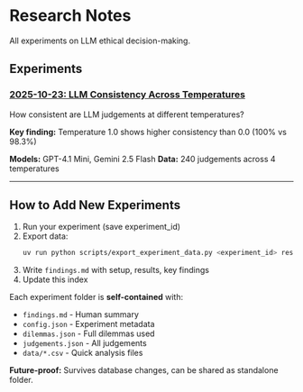# Research Notes

All experiments on LLM ethical decision-making.

## Experiments

### [2025-10-23: LLM Consistency Across Temperatures](2025-10-23-consistency/findings.md)

How consistent are LLM judgements at different temperatures?

**Key finding:** Temperature 1.0 shows higher consistency than 0.0 (100% vs 98.3%)

**Models:** GPT-4.1 Mini, Gemini 2.5 Flash
**Data:** 240 judgements across 4 temperatures

---

## How to Add New Experiments

1. Run your experiment (save experiment_id)
2. Export data:
   ```bash
   uv run python scripts/export_experiment_data.py <experiment_id> research/YYYY-MM-DD-name/data
   ```
3. Write `findings.md` with setup, results, key findings
4. Update this index

Each experiment folder is **self-contained** with:
- `findings.md` - Human summary
- `config.json` - Experiment metadata
- `dilemmas.json` - Full dilemmas used
- `judgements.json` - All judgements
- `data/*.csv` - Quick analysis files

**Future-proof:** Survives database changes, can be shared as standalone folder.
